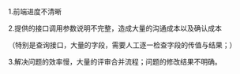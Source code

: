 1.前端进度不清晰

2.提供的接口调用参数说明不完整，造成大量的沟通成本以及确认成本

（特别是查询接口，大量的字段，需要人工逐一检查字段的传值与结果；）

3.解决问题的效率慢，大量的评审合并流程；问题的修改结果不明确。
